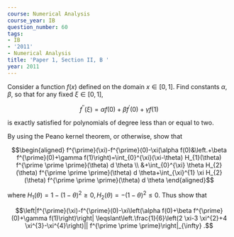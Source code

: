 ```yaml
---
course: Numerical Analysis
course_year: IB
question_number: 60
tags:
- IB
- '2011'
- Numerical Analysis
title: 'Paper 1, Section II, B '
year: 2011
---
```




Consider a function $f(x)$ defined on the domain $x \in[0,1]$. Find constants $\alpha, \beta$, so that for any fixed $\xi \in[0,1]$,

$$f^{\prime \prime}(\xi)=\alpha f(0)+\beta f^{\prime}(0)+\gamma f(1)$$

is exactly satisfied for polynomials of degree less than or equal to two.

By using the Peano kernel theorem, or otherwise, show that

$$\begin{aligned}
f^{\prime}(\xi)-f^{\prime}(0)-\xi(\alpha f(0)&\left.+\beta f^{\prime}(0)+\gamma f(1)\right)=\int_{0}^{\xi}(\xi-\theta) H_{1}(\theta) f^{\prime \prime \prime}(\theta) d \theta \\
&+\int_{0}^{\xi} \theta H_{2}(\theta) f^{\prime \prime \prime}(\theta) d \theta+\int_{\xi}^{1} \xi H_{2}(\theta) f^{\prime \prime \prime}(\theta) d \theta
\end{aligned}$$

where $H_{1}(\theta)=1-(1-\theta)^{2} \geqslant 0, H_{2}(\theta)=-(1-\theta)^{2} \leqslant 0$. Thus show that

$$\left|f^{\prime}(\xi)-f^{\prime}(0)-\xi\left(\alpha f(0)+\beta f^{\prime}(0)+\gamma f(1)\right)\right| \leqslant\left.\frac{1}{6}\left(2 \xi-3 \xi^{2}+4 \xi^{3}-\xi^{4}\right)|| f^{\prime \prime \prime}\right|_{\infty} .$$